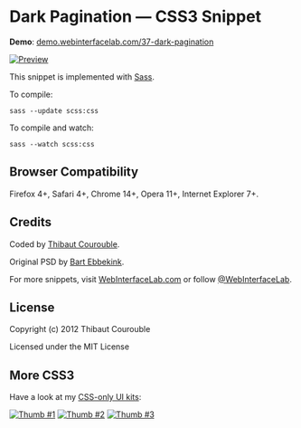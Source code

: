 # Dark Pagination — CSS3 Snippet

**Demo**: [demo.webinterfacelab.com/37-dark-pagination](http://demo.webinterfacelab.com/37-dark-pagination/)

[![Preview](http://cdn.webinterfacelab.com/snippets/dark-pagination/preview-580.png)](http://www.webinterfacelab.com/snippets/dark-pagination)

This snippet is implemented with [Sass](https://github.com/nex3/sass).

To compile:

`sass --update scss:css`

To compile and watch:

`sass --watch scss:css`

## Browser Compatibility

Firefox 4+, Safari 4+, Chrome 14+, Opera 11+, Internet Explorer 7+.

## Credits

Coded by [Thibaut Courouble](http://thibaut.me).

Original PSD by [Bart Ebbekink](httphttp://dribbble.com/shots/769291-Pagination).

For more snippets, visit [WebInterfaceLab.com](http://www.webinterfacelab.com) or follow [@WebInterfaceLab](http://twitter.com/WebInterfaceLab).

## License

Copyright (c) 2012 Thibaut Courouble

Licensed under the MIT License

## More CSS3

Have a look at my [CSS-only UI kits](http://www.webinterfacelab.com/ui-kits):

[![Thumb #1](http://cdn.webinterfacelab.com/kits/colorful_css3_ui_kit_thumb_270_1.png)](http://www.webinterfacelab.com/ui-kits) [![Thumb #2](http://cdn.webinterfacelab.com/kits/colorful_css3_ui_kit_thumb_270_2.png)](http://www.webinterfacelab.com/ui-kits) [![Thumb #3](http://cdn.webinterfacelab.com/kits/colorful_css3_ui_kit_thumb_270_3.png)](http://www.webinterfacelab.com/ui-kits)
